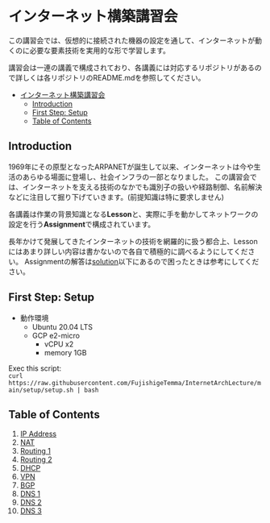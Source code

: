 # インターネット構築講習会

この講習会では、仮想的に接続された機器の設定を通して、インターネットが動くのに必要な要素技術を実用的な形で学習します。

講習会は一連の講義で構成されており、各講義には対応するリポジトリがあるので詳しくは各リポジトリのREADME.mdを参照してください。

- [インターネット構築講習会](#インターネット構築講習会)
  - [Introduction](#introduction)
  - [First Step: Setup](#first-step-setup)
  - [Table of Contents](#table-of-contents)

## Introduction

1969年にその原型となったARPANETが誕生して以来、インターネットは今や生活のあらゆる場面に登場し、社会インフラの一部となりました。
この講習会では、インターネットを支える技術のなかでも識別子の扱いや経路制御、名前解決などに注目して掘り下げていきます。(前提知識は特に要求しません)

各講義は作業の背景知識となる**Lesson**と、実際に手を動かしてネットワークの設定を行う**Assignment**で構成されています。

長年かけて発展してきたインターネットの技術を網羅的に扱う都合上、Lessonにはあまり詳しい内容は書かないので各自で積極的に調べるようにしてください。
Assignmentの解答は[solution](/solution/README.md)以下にあるので困ったときは参考にしてください。

## First Step: Setup
- 動作環境
  - Ubuntu 20.04 LTS
  - GCP e2-micro
    - vCPU x2
    - memory 1GB

Exec this script:  
`curl https://raw.githubusercontent.com/FujishigeTemma/InternetArchLecture/main/setup/setup.sh | bash`

## Table of Contents
1. [IP Address](/ip-address/README.md)
1. [NAT](/nat/README.md)
1. [Routing 1](/routing-1/README.md)
1. [Routing 2](/routing-2/README.md)
1. [DHCP](/dhcp/README.md)
1. [VPN](/vpn/README.md)
1. [BGP](/bgp/README.md)
1. [DNS 1](/dns-1/README.md)
1. [DNS 2](/dns-2/README.md)
1. [DNS 3](/dns-3/README.md)
